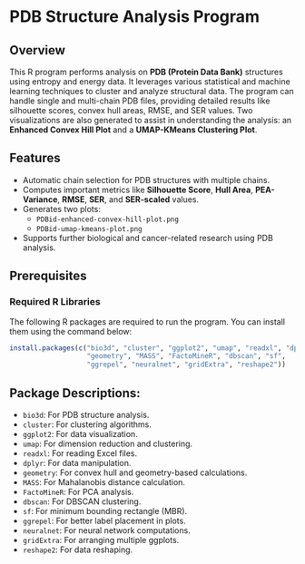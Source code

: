 # **PDB Structure Analysis Program**

## Overview

This R program performs analysis on **PDB (Protein Data Bank)** structures using entropy and energy data. It leverages various statistical and machine learning techniques to cluster and analyze structural data. The program can handle single and multi-chain PDB files, providing detailed results like silhouette scores, convex hull areas, RMSE, and SER values. Two visualizations are also generated to assist in understanding the analysis: an **Enhanced Convex Hill Plot** and a **UMAP-KMeans Clustering Plot**.

## Features

- Automatic chain selection for PDB structures with multiple chains.
- Computes important metrics like **Silhouette Score**, **Hull Area**, **PEA-Variance**, **RMSE**, **SER**, and **SER-scaled** values.
- Generates two plots:
  - `PDBid-enhanced-convex-hill-plot.png`
  - `PDBid-umap-kmeans-plot.png`
- Supports further biological and cancer-related research using PDB analysis.

## Prerequisites

### Required R Libraries

The following R packages are required to run the program. You can install them using the command below:

```r
install.packages(c("bio3d", "cluster", "ggplot2", "umap", "readxl", "dplyr", 
                   "geometry", "MASS", "FactoMineR", "dbscan", "sf", 
                   "ggrepel", "neuralnet", "gridExtra", "reshape2"))
```
## Package Descriptions:
- `bio3d`: For PDB structure analysis.
- `cluster`: For clustering algorithms.
- `ggplot2`: For data visualization.
- `umap`: For dimension reduction and clustering.
- `readxl`: For reading Excel files.
- `dplyr`: For data manipulation.
- `geometry`: For convex hull and geometry-based calculations.
- `MASS`: For Mahalanobis distance calculation.
- `FactoMineR`: For PCA analysis.
- `dbscan`: For DBSCAN clustering.
- `sf`: For minimum bounding rectangle (MBR).
- `ggrepel`: For better label placement in plots.
- `neuralnet`: For neural network computations.
- `gridExtra`: For arranging multiple ggplots.
- `reshape2`: For data reshaping.




 
